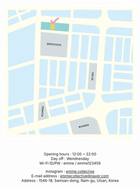 <style>
    body {
        font-size: 12px;
    }
</style>

![locatoin](./location.png)

<br/>

<center>

Opening hours : 12:00 ~ 22:00<br/>
Day off : Wendnesday<br/>
Wi-Fi ID/PW : emme / emme123456<br/>

Instagram : [emme.collecrive](https://www.instagram.com/emme.collective/)<br/>
E-mail address : emmecollective@naver.com<br/>
Address : 1546-18, Samsan-dong, Nam-gu, Ulsan, Korea<br/>

</center>

<!--<img class="logo" src="./instagram_logo.png" style="width:17px; height:17px;margin:0px 0px -3px 2px"/>--> 
